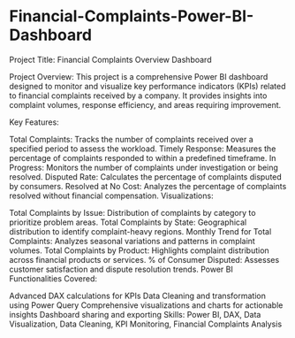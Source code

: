 # Financial-Complaints-Power-BI-Dashboard
Project Title: Financial Complaints Overview Dashboard

Project Overview: This project is a comprehensive Power BI dashboard designed to monitor and visualize key performance indicators (KPIs) related to financial complaints received by a company. It provides insights into complaint volumes, response efficiency, and areas requiring improvement.

Key Features:

Total Complaints: Tracks the number of complaints received over a specified period to assess the workload.
Timely Response: Measures the percentage of complaints responded to within a predefined timeframe.
In Progress: Monitors the number of complaints under investigation or being resolved.
Disputed Rate: Calculates the percentage of complaints disputed by consumers.
Resolved at No Cost: Analyzes the percentage of complaints resolved without financial compensation.
Visualizations:

Total Complaints by Issue: Distribution of complaints by category to prioritize problem areas.
Total Complaints by State: Geographical distribution to identify complaint-heavy regions.
Monthly Trend for Total Complaints: Analyzes seasonal variations and patterns in complaint volumes.
Total Complaints by Product: Highlights complaint distribution across financial products or services.
% of Consumer Disputed: Assesses customer satisfaction and dispute resolution trends.
Power BI Functionalities Covered:

Advanced DAX calculations for KPIs
Data Cleaning and transformation using Power Query
Comprehensive visualizations and charts for actionable insights
Dashboard sharing and exporting
Skills: Power BI, DAX, Data Visualization, Data Cleaning, KPI Monitoring, Financial Complaints Analysis
